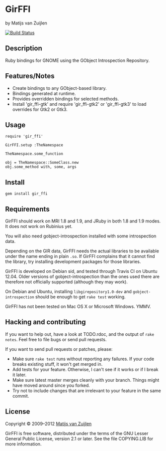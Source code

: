 # GirFFI

by Matijs van Zuijlen

[![Build Status](https://secure.travis-ci.org/mvz/ruby-gir-ffi.png)](http://travis-ci.org/mvz/ruby-gir-ffi)

## Description

Ruby bindings for GNOME using the GObject Introspection Repository.

## Features/Notes

* Create bindings to any GObject-based library.
* Bindings generated at runtime.
* Provides overridden bindings for selected methods.
* Install 'gir_ffi-gtk' and require 'gir_ffi-gtk2' or 'gir_ffi-gtk3' to
  load overrides for Gtk2 or Gtk3.

## Usage

    require 'gir_ffi'

    GirFFI.setup :TheNamespace

    TheNamespace.some_function

    obj = TheNamespace::SomeClass.new
    obj.some_method with, some, args

## Install

    gem install gir_ffi

## Requirements

GirFFI should work on MRI 1.8 and 1.9, and JRuby in both 1.8 and 1.9
modes. It does not work on Rubinius yet.

You will also need gobject-introspection installed with some
introspection data.

Depending on the GIR data, GirFFI needs the actual libraries to be
available under the name ending in plain `.so`. If GirFFI complains that it
cannot find the library, try installing development packages for those
libraries.

GirFFI is developed on Debian sid, and tested through Travis CI on Ubuntu
12.04. Older versions of gobject-introspection than the ones used there
are therefore not officially supported (although they may work).

On Debian and Ubuntu, installing `libgirepository1.0-dev` and
`gobject-introspection` should be enough to get `rake test` working.

GirFFI has not been tested on Mac OS X or Microsoft Windows. YMMV.

## Hacking and contributing

If you want to help out, have a look at TODO.rdoc, and the output of `rake
notes`. Feel free to file bugs or send pull requests.

If you want to send pull requests or patches, please:

* Make sure `rake test` runs without reporting any failures. If your code
  breaks existing stuff, it won't get merged in.
* Add tests for your feature. Otherwise, I can't see if it works or if I
  break it later.
* Make sure latest master merges cleanly with your branch. Things might
  have moved around since you forked.
* Try not to include changes that are irrelevant to your feature in the
  same commit.

## License

Copyright &copy; 2009&ndash;2012 [Matijs van Zuijlen](http://www.matijs.net)

GirFFI is free software, distributed under the terms of the GNU Lesser
General Public License, version 2.1 or later. See the file COPYING.LIB for
more information.
